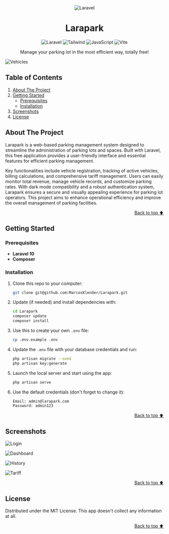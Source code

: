 <a id="readme-top"></a>

<div align="center">

![Laravel](https://upload.wikimedia.org/wikipedia/commons/thumb/9/9a/Laravel.svg/100px-Laravel.svg.png)

</div>

<h1 align="center">Larapark</h1>

<div align="center">

![Laravel](https://img.shields.io/badge/Laravel-FF2D20?style=for-the-badge&logo=laravel&logoColor=white)
![Tailwind](https://img.shields.io/badge/Tailwind_CSS-38B2AC?style=for-the-badge&logo=tailwind-css&logoColor=white)
![JavaScript](https://img.shields.io/badge/JavaScript-323330?style=for-the-badge&logo=javascript&logoColor=F7DF1E)
![Vite](https://img.shields.io/badge/Vite-B73BFE?style=for-the-badge&logo=vite&logoColor=FFD62E)

Manage your parking lot in the most efficient way, totally free!

</div>

![Vehicles](https://i.ibb.co/mTXjdbh/M-dulo-Veh-culos.png)


## Table of Contents

  <ol>
    <li>
      <a href="#about-the-project">About The Project</a>
    </li>
    <li>
      <a href="#getting-started">Getting Started</a>
      <ul>
        <li><a href="#prerequisites">Prerequisites</a></li>
        <li><a href="#installation">Installation</a></li>
      </ul>
    </li>
    <li><a href="#screenshots">Screenshots</a></li>
    <li><a href="#license">License</a></li>
  </ol>


## About The Project

Larapark is a web-based parking management system designed to streamline the administration of parking lots and spaces. Built with Laravel, this free application provides a user-friendly interface and essential features for efficient parking management.

Key functionalities include vehicle registration, tracking of active vehicles, billing calculations, and comprehensive tariff management. Users can easily monitor total revenue, manage vehicle records, and customize parking rates. With dark mode compatibility and a robust authentication system, Larapark ensures a secure and visually appealing experience for parking lot operators. This project aims to enhance operational efficiency and improve the overall management of parking facilities. 

<p align="right"><a href="#readme-top">Back to top ⬆️</a></p>


## Getting Started

### Prerequisites

- **Laravel 10**
- **Composer**

### Installation

1. Clone this repo to your computer:
   ```sh
   git clone git@github.com:MarcosKlender/Larapark.git
   ```
2. Update (if needed) and install dependencies with:
   ```sh
   cd Larapark
   composer update
   composer install
   ```
3. Use this to create your own `.env` file:
   ```sh
   cp .env.example .env
   ```
4. Update the `.env` file with your database credentials and run:
   ```sh
   php artisan migrate --seed
   php artisan key:generate
   ```
5. Launch the local server and start using the app:
   ```sh
   php artisan serve
   ```
6. Use the default credentials (don't forget to change it):
   ```sh
   Email: admin@larapark.com
   Password: admin123
   ```

<p align="right"><a href="#readme-top">Back to top ⬆️</a></p>


## Screenshots

 ![Login](https://i.ibb.co/hgF03gq/Login.png)

![Dashboard](https://i.ibb.co/L8893NV/Escritorio-Oscuro.png)

![History](https://i.ibb.co/b1w64mT/M-dulo-Historial.png)

![Tariff](https://i.ibb.co/Zxdmq7F/M-dulo-Tarifas.png)

<p align="right"><a href="#readme-top">Back to top ⬆️</a></p>


## License

Distributed under the MIT License. This app doesn't collect any information at all.

<p align="right"><a href="#readme-top">Back to top ⬆️</a></p>
